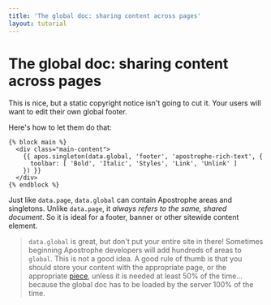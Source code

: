```yaml
---
title: 'The global doc: sharing content across pages'
layout: tutorial
---
```


# The global doc: sharing content across pages

This is nice, but a static copyright notice isn't going to cut it. Your users will want to edit their own global footer.

Here's how to let them do that:

```markup
{% block main %}
  <div class="main-content">
    {{ apos.singleton(data.global, 'footer', 'apostrophe-rich-text', {
      toolbar: [ 'Bold', 'Italic', 'Styles', 'Link', 'Unlink' ]
    }) }}
  </div>
{% endblock %}
```

Just like `data.page`, `data.global` can contain Apostrophe areas and singletons. Unlike `data.page`, it _always refers to the same, shared document_. So it is ideal for a footer, banner or other sitewide content element.

> `data.global` is great, but don't put your entire site in there! Sometimes beginning Apostrophe developers will add hundreds of areas to `global`. This is not a good idea. A good rule of thumb is that you should store your content with the appropriate page, or the appropriate [piece](https://github.com/stuartromanek/docs/tree/d49f644bc67898ee76b4415b5c49cf7c7012171e/tutorials/getting-started/reusable-content-with-pieces.html), unless it is needed at least 50% of the time... because the global doc has to be loaded by the server 100% of the time.

